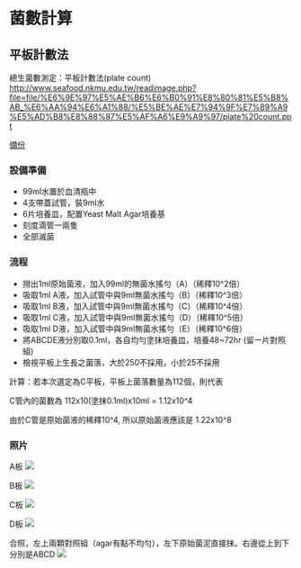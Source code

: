 菌數計算
=====

## 平板計數法
總生菌數測定：平板計數法(plate count)
<http://www.seafood.nkmu.edu.tw/readimage.php?file=file/%E6%9E%97%E5%AE%B6%E6%B0%91%E8%80%81%E5%B8%AB_%E6%AA%94%E6%A1%88/%E5%BE%AE%E7%94%9F%E7%89%A9%E5%AD%B8%E8%88%87%E5%AF%A6%E9%A9%97/plate%20count.ppt>

[備份](opt/platecount.ppt)

### 設備準備
* 99ml水置於血清瓶中
* 4支帶蓋試管，裝9ml水
* 6片培養皿，配置Yeast Malt Agar培養基
* 刻度滴管一兩隻
* 全部滅菌

### 流程
* 撈出1ml原始菌液，加入99ml的無菌水搖勻（A）（稀釋10^2倍）
* 吸取1ml A液，加入試管中與9ml無菌水搖勻（B）（稀釋10^3倍）
* 吸取1ml B液，加入試管中與9ml無菌水搖勻（C）（稀釋10^4倍）
* 吸取1ml C液，加入試管中與9ml無菌水搖勻（D）（稀釋10^5倍）
* 吸取1ml D液，加入試管中與9ml無菌水搖勻（E）（稀釋10^6倍）
* 將ABCDE液分別取0.1ml，各自均勻塗抹培養皿，培養48~72hr (留一片對照組)
* 檢視平板上生長之菌落，大於250不採用，小於25不採用


計算：若本次選定為C平板，平板上菌落數量為112個，則代表

C管內的菌數為 112x10(塗抹0.1ml)x10ml = 1.12x10^4

由於C管是原始菌液的稀釋10^4, 所以原始菌液應該是 1.22x10^8

### 照片

A板
![](img/pc_A.jpg)

B板
![](img/pc_B.jpg)

C板
![](img/pc_C.jpg)

D板
![](img/pc_D.jpg)

合照，左上兩顆對照組（agar有點不均勻），左下原始菌泥直接抹。右邊從上到下分別是ABCD
![](img/pc_all.jpg)